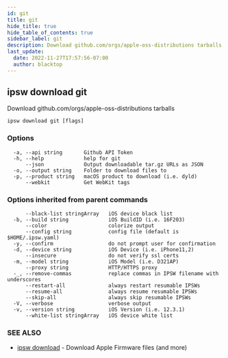 ```yaml
---
id: git
title: git
hide_title: true
hide_table_of_contents: true
sidebar_label: git
description: Download github.com/orgs/apple-oss-distributions tarballs
last_update:
  date: 2022-11-27T17:57:56-07:00
  author: blacktop
---
```

## ipsw download git

Download github.com/orgs/apple-oss-distributions tarballs

```
ipsw download git [flags]
```

### Options

```
  -a, --api string       Github API Token
  -h, --help             help for git
      --json             Output downloadable tar.gz URLs as JSON
  -o, --output string    Folder to download files to
  -p, --product string   macOS product to download (i.e. dyld)
      --webkit           Get WebKit tags
```

### Options inherited from parent commands

```
      --black-list stringArray   iOS device black list
  -b, --build string             iOS BuildID (i.e. 16F203)
      --color                    colorize output
      --config string            config file (default is $HOME/.ipsw.yaml)
  -y, --confirm                  do not prompt user for confirmation
  -d, --device string            iOS Device (i.e. iPhone11,2)
      --insecure                 do not verify ssl certs
  -m, --model string             iOS Model (i.e. D321AP)
      --proxy string             HTTP/HTTPS proxy
  -_, --remove-commas            replace commas in IPSW filename with underscores
      --restart-all              always restart resumable IPSWs
      --resume-all               always resume resumable IPSWs
      --skip-all                 always skip resumable IPSWs
  -V, --verbose                  verbose output
  -v, --version string           iOS Version (i.e. 12.3.1)
      --white-list stringArray   iOS device white list
```

### SEE ALSO

* [ipsw download](/docs/cli/ipsw/download)	 - Download Apple Firmware files (and more)

